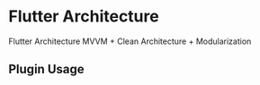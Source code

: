# Flutter Architecture
Flutter Architecture MVVM + Clean Architecture + Modularization

## Plugin Usage

